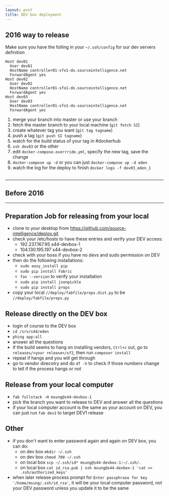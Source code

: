 ```yaml
---
layout: post
title: DEV box deployment
---
```



## 2016 way to release

Make sure you have the folling in your `~/.ssh/config` for our dev servers definition

```
Host dev01
  User dev01
  HostName controller01-sfo1-do.sourceintelligence.net
  ForwardAgent yes
Host dev02
  User dev02
  HostName controller01-sfo1-do.sourceintelligence.net
  ForwardAgent yes
Host dev03
  User dev03
  HostName controller01-sfo1-do.sourceintelligence.net
  ForwardAgent yes
```

1. merge your branch into master or use your branch
2. fetch the master branch to your local machine (`git fetch SI`)
3. create whatever tag you want (`git tag tagname`)
4. push a tag (`git push SI tagname`)
5. watch for the build status of your tag in #dockerhub 
6. `ssh dev03` or the other
7. edit `docker-compose.overrride.yml`, specify the new tag, save the change
8. `docker-compose up -d` or you can just `docker-compose up -d eden`
9. watch the log for the deploy to finish `docker logs -f dev03_eden_1`




##   
---

## Before 2016

---

## Preparation Job for releasing from your local
* clone to your desktop from https://github.com/source-intelligence/deploy.git
* check your /etc/hosts to have these entries and verify your DEV access:
    * 192.237.167.95  s44-devbox-1
    * 104.130.195.197 s44-devbox-2
* check with your boss if you have no devs and sudo permission on DEV
* then do the following installations:
    * `sudo easy_install pip`
    * `sudo pip install Fabric`
    * `fav --version` to verify your installation
    * `sudo pip install jsonpickle`
    * `sudo pip install props`
* copy your local `//deploy/fabfile/props.dist.py` to be `//deploy/fabfile/props.py`

## Release directly on the DEV box
* login of course to the DEV box
* `cd /srv/s44/eden`
* `phing app:all`
* answer all the questions
* if the build seems to hang on installing vendors, `Ctrl+c` out, go to `releases/<your release>/sf2`, then run `composer install`
* repeat if hangs and you will get through
* go to vendor direcotry and do `df -h` to check if those numbers change to tell if the process hangs or not


## Release from your local computer
* `fab fullstack -H msung@s44-devbox-1`
* pick the branch you want to release to DEV and answer all the questions
* if your local computer account is the same as your account on DEV, you can just run `fab dev1` to target DEV1 release

## Other

* if you don't want to enter password again and again on DEV box, you can do:
    * on dev box `mkdir ~/.ssh`
    * on dev box `chmod 700 ~/.ssh`
    * on local box `scp ~/.ssh/id* msung@s44-devbox-1:~/.ssh/.` 
    * on local box `cat id_rsa.pub | ssh msung@s44-devbox-1 'cat >> .ssh/authorized_keys'`
* when later release process prompt for `Enter passphrase for key '/home/msung/.ssh/id_rsa'`, it will be your local computer password, not your DEV password unless you update it to be the same





